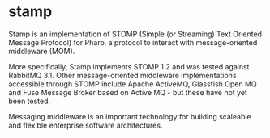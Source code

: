 # stamp
Stamp is an implementation of STOMP (Simple (or Streaming) Text Oriented Message Protocol) for Pharo, a protocol to interact with message-oriented middleware (MOM).

More specifically, Stamp implements STOMP 1.2 and was tested against RabbitMQ 3.1. Other message-oriented middleware implementations accessible through STOMP include Apache ActiveMQ, Glassfish Open MQ and Fuse Message Broker based on Active MQ - but these have not yet been tested.

Messaging middleware is an important technology for building scaleable and flexible enterprise software architectures.
